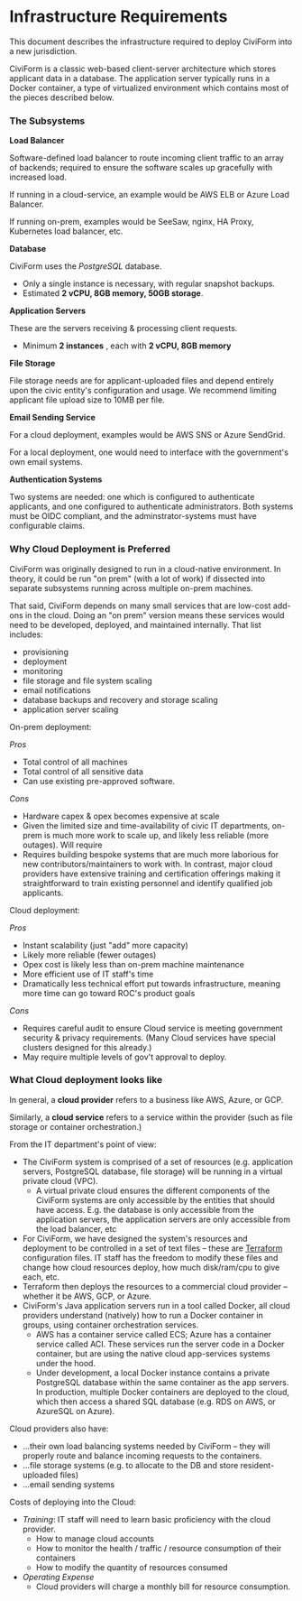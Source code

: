 # Infrastructure Requirements

This document describes the infrastructure required to deploy CiviForm into a new jurisdiction.

CiviForm is a classic web-based client-server architecture which stores applicant data in a database. The application server typically runs in a Docker container, a type of virtualized environment which contains most of the pieces described below.

### The Subsystems

**Load Balancer**

Software-defined load balancer to route incoming client traffic to an array of backends; required to ensure the software scales up gracefully with increased load.

If running in a cloud-service, an example would be AWS ELB or Azure Load Balancer.

If running on-prem, examples would be SeeSaw, nginx, HA Proxy, Kubernetes load balancer, etc.

**Database**

CiviForm uses the _PostgreSQL_ database.

* Only a single instance is necessary, with regular snapshot backups.
* Estimated **2 vCPU, 8GB memory, 50GB storage**.

**Application Servers**

These are the servers receiving & processing client requests.

* Minimum **2 instances** , each with **2 vCPU, 8GB memory**

**File Storage**

File storage needs are for applicant-uploaded files and depend entirely upon the civic entity's configuration and usage. We recommend limiting applicant file upload size to 10MB per file.

**Email Sending Service**

For a cloud deployment, examples would be AWS SNS or Azure SendGrid.

For a local deployment, one would need to interface with the government's own email systems.

**Authentication Systems**

Two systems are needed: one which is configured to authenticate applicants, and one configured to authenticate administrators. Both systems must be OIDC compliant, and the adminstrator-systems must have configurable claims.

### Why Cloud Deployment is Preferred

CiviForm was originally designed to run in a cloud-native environment. In theory, it could be run "on prem" (with a lot of work) if dissected into separate subsystems running across multiple on-prem machines.

That said, CiviForm depends on many small services that are low-cost add-ons in the cloud. Doing an "on prem" version means these services would need to be developed, deployed, and maintained internally. That list includes:

* provisioning
* deployment
* monitoring
* file storage and file system scaling
* email notifications
* database backups and recovery and storage scaling
* application server scaling

On-prem deployment:

_Pros_

* Total control of all machines
* Total control of all sensitive data
* Can use existing pre-approved software.

_Cons_

* Hardware capex & opex becomes expensive at scale
* Given the limited size and time-availability of civic IT departments, on-prem is much more work to scale up, and likely less reliable (more outages). Will require
* Requires building bespoke systems that are much more laborious for new contributors/maintainers to work with. In contrast, major cloud providers have extensive training and certification offerings making it straightforward to train existing personnel and identify qualified job applicants.

Cloud deployment:

_Pros_

* Instant scalability (just "add" more capacity)
* Likely more reliable (fewer outages)
* Opex cost is likely less than on-prem machine maintenance
* More efficient use of IT staff's time
* Dramatically less technical effort put towards infrastructure, meaning more time can go toward ROC's product goals

_Cons_

* Requires careful audit to ensure Cloud service is meeting government security & privacy requirements. (Many Cloud services have special clusters designed for this already.)
* May require multiple levels of gov't approval to deploy.

### What Cloud deployment looks like

In general, a **cloud provider** refers to a business like AWS, Azure, or GCP.

Similarly, a **cloud service** refers to a service within the provider (such as file storage or container orchestration.)

From the IT department's point of view:

* The CiviForm system is comprised of a set of resources (e.g. application servers, PostgreSQL database, file storage) will be running in a virtual private cloud (VPC).
  * A virtual private cloud ensures the different components of the CiviForm systems are only accessible by the entities that should have access. E.g. the database is only accessible from the application servers, the application servers are only accessible from the load balancer, etc
* For CiviForm, we have designed the system's resources and deployment to be controlled in a set of text files – these are [Terraform](https://www.terraform.io) configuration files. IT staff has the freedom to modify these files and change how cloud resources deploy, how much disk/ram/cpu to give each, etc.
* Terraform then deploys the resources to a commercial cloud provider – whether it be AWS, GCP, or Azure.
* CiviForm's Java application servers run in a tool called Docker, all cloud providers understand (natively) how to run a Docker container in groups, using container orchestration services.
  * AWS has a container service called ECS; Azure has a container service called ACI. These services run the server code in a Docker container, but are using the native cloud app-services systems under the hood.
  * Under development, a local Docker instance contains a private PostgreSQL database within the same container as the app servers. In production, multiple Docker containers are deployed to the cloud, which then access a shared SQL database (e.g. RDS on AWS, or AzureSQL on Azure).

Cloud providers also have:

* ...their own load balancing systems needed by CiviForm – they will properly route and balance incoming requests to the containers.
* ...file storage systems (e.g. to allocate to the DB and store resident-uploaded files)
* ...email sending systems

Costs of deploying into the Cloud:

* _Training_: IT staff will need to learn basic proficiency with the cloud provider.
  * How to manage cloud accounts
  * How to monitor the health / traffic / resource consumption of their containers
  * How to modify the quantity of resources consumed
* _Operating Expense_
  * Cloud providers will charge a monthly bill for resource consumption.
